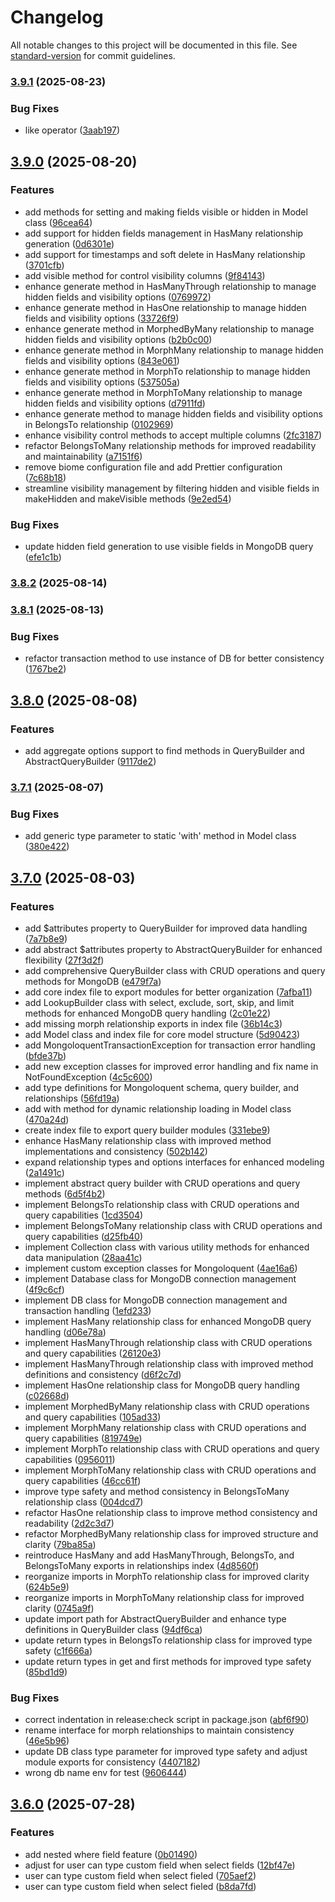 # Changelog

All notable changes to this project will be documented in this file. See [standard-version](https://github.com/conventional-changelog/standard-version) for commit guidelines.

### [3.9.1](https://github.com/ajatdarojat45/mongoloquent/compare/v3.9.0...v3.9.1) (2025-08-23)

### Bug Fixes

- like operator ([3aab197](https://github.com/ajatdarojat45/mongoloquent/commit/3aab197afe7a0913dae1cfe4e1b925fb5ee9994c))

## [3.9.0](https://github.com/ajatdarojat45/mongoloquent/compare/v3.8.2...v3.9.0) (2025-08-20)

### Features

- add methods for setting and making fields visible or hidden in Model class ([96cea64](https://github.com/ajatdarojat45/mongoloquent/commit/96cea643f29fc664e26afe5909d97420666f82b0))
- add support for hidden fields management in HasMany relationship generation ([0d6301e](https://github.com/ajatdarojat45/mongoloquent/commit/0d6301e294f22dc969f0a0aacfa21ce6192d42bb))
- add support for timestamps and soft delete in HasMany relationship ([3701cfb](https://github.com/ajatdarojat45/mongoloquent/commit/3701cfba32222c99ffcb78b81760ddf6e2a728d3))
- add visible method for control visibility columns ([9f84143](https://github.com/ajatdarojat45/mongoloquent/commit/9f8414305a5de83d0fbade086b376eeb05dd361b))
- enhance generate method in HasManyThrough relationship to manage hidden fields and visibility options ([0769972](https://github.com/ajatdarojat45/mongoloquent/commit/07699725b97f08e18ef2450898ecb25bd1f9dcf9))
- enhance generate method in HasOne relationship to manage hidden fields and visibility options ([33726f9](https://github.com/ajatdarojat45/mongoloquent/commit/33726f992a482f311f9da2ff32e36e3d84d99bcb))
- enhance generate method in MorphedByMany relationship to manage hidden fields and visibility options ([b2b0c00](https://github.com/ajatdarojat45/mongoloquent/commit/b2b0c00ec051a0472cc6c4b5d17f2aedebe25645))
- enhance generate method in MorphMany relationship to manage hidden fields and visibility options ([843e061](https://github.com/ajatdarojat45/mongoloquent/commit/843e06170a5bd422371d8eff1c16b32284fb6c78))
- enhance generate method in MorphTo relationship to manage hidden fields and visibility options ([537505a](https://github.com/ajatdarojat45/mongoloquent/commit/537505aab3a574a74a70f114df4c9b696a7a58c5))
- enhance generate method in MorphToMany relationship to manage hidden fields and visibility options ([d7911fd](https://github.com/ajatdarojat45/mongoloquent/commit/d7911fd7530260d7024a7d80b0f811d7d0366113))
- enhance generate method to manage hidden fields and visibility options in BelongsTo relationship ([0102969](https://github.com/ajatdarojat45/mongoloquent/commit/01029699392c16d9c2976a77f2aa59c27bae0335))
- enhance visibility control methods to accept multiple columns ([2fc3187](https://github.com/ajatdarojat45/mongoloquent/commit/2fc3187a1215e7d714cebbf0fa352ac4509e4cc2))
- refactor BelongsToMany relationship methods for improved readability and maintainability ([a7151f6](https://github.com/ajatdarojat45/mongoloquent/commit/a7151f660a0b05f7b8c8935c8d684d71d9d0a494))
- remove biome configuration file and add Prettier configuration ([7c68b18](https://github.com/ajatdarojat45/mongoloquent/commit/7c68b185ce3733afe35aa5677cb07c2318969720))
- streamline visibility management by filtering hidden and visible fields in makeHidden and makeVisible methods ([9e2ed54](https://github.com/ajatdarojat45/mongoloquent/commit/9e2ed54231cd55a0f041f515fd377be3ce5e8419))

### Bug Fixes

- update hidden field generation to use visible fields in MongoDB query ([efe1c1b](https://github.com/ajatdarojat45/mongoloquent/commit/efe1c1b7b12c15ab3db1649eddd5d05802848a13))

### [3.8.2](https://github.com/ajatdarojat45/mongoloquent/compare/v3.8.1...v3.8.2) (2025-08-14)

### [3.8.1](https://github.com/ajatdarojat45/mongoloquent/compare/v3.8.0...v3.8.1) (2025-08-13)

### Bug Fixes

- refactor transaction method to use instance of DB for better consistency ([1767be2](https://github.com/ajatdarojat45/mongoloquent/commit/1767be240b6a8f08aa0739c7e7f66f01e3dde863))

## [3.8.0](https://github.com/ajatdarojat45/mongoloquent/compare/v3.7.1...v3.8.0) (2025-08-08)

### Features

- add aggregate options support to find methods in QueryBuilder and AbstractQueryBuilder ([9117de2](https://github.com/ajatdarojat45/mongoloquent/commit/9117de256095b7ac0bf9efc576af97ac8859a52d))

### [3.7.1](https://github.com/ajatdarojat45/mongoloquent/compare/v3.7.0...v3.7.1) (2025-08-07)

### Bug Fixes

- add generic type parameter to static 'with' method in Model class ([380e422](https://github.com/ajatdarojat45/mongoloquent/commit/380e422fef7d45ba9b85ce4e7d1ac6f9f74d8b36))

## [3.7.0](https://github.com/ajatdarojat45/mongoloquent/compare/v3.6.0...v3.7.0) (2025-08-03)

### Features

- add $attributes property to QueryBuilder for improved data handling ([7a7b8e9](https://github.com/ajatdarojat45/mongoloquent/commit/7a7b8e9ce12473d06ba4423b670466919dfe5a06))
- add abstract $attributes property to AbstractQueryBuilder for enhanced flexibility ([27f3d2f](https://github.com/ajatdarojat45/mongoloquent/commit/27f3d2f0a9908887330aebfbe0bfbe8469ce6e76))
- add comprehensive QueryBuilder class with CRUD operations and query methods for MongoDB ([e479f7a](https://github.com/ajatdarojat45/mongoloquent/commit/e479f7a585e44ac9c99fef67c26c15c7259e0c09))
- add core index file to export modules for better organization ([7afba11](https://github.com/ajatdarojat45/mongoloquent/commit/7afba11a7b02df1ba8c06a9a590a0fd17d712927))
- add LookupBuilder class with select, exclude, sort, skip, and limit methods for enhanced MongoDB query handling ([2c01e22](https://github.com/ajatdarojat45/mongoloquent/commit/2c01e22b427a0c7bc5452d9b3f734a1936fa27ab))
- add missing morph relationship exports in index file ([36b14c3](https://github.com/ajatdarojat45/mongoloquent/commit/36b14c3457b24b8499a9f7b12617dc1c4d02a997))
- add Model class and index file for core model structure ([5d90423](https://github.com/ajatdarojat45/mongoloquent/commit/5d90423554d3e0ad6c66a50ed170b8bd29e4a85f))
- add MongoloquentTransactionException for transaction error handling ([bfde37b](https://github.com/ajatdarojat45/mongoloquent/commit/bfde37ba4c757e2a45db76e5c879d1dc14926000))
- add new exception classes for improved error handling and fix name in NotFoundException ([4c5c600](https://github.com/ajatdarojat45/mongoloquent/commit/4c5c6004b4c3cf33079d48e39b922a334412d102))
- add type definitions for Mongoloquent schema, query builder, and relationships ([56fd19a](https://github.com/ajatdarojat45/mongoloquent/commit/56fd19a3fdcece568b565a62c928c8a54d007b8a))
- add with method for dynamic relationship loading in Model class ([470a24d](https://github.com/ajatdarojat45/mongoloquent/commit/470a24d5f117bfa6288d8c2b8e9f19fae083b2cd))
- create index file to export query builder modules ([331ebe9](https://github.com/ajatdarojat45/mongoloquent/commit/331ebe952c49daee7971e1f80b47dfc24d238418))
- enhance HasMany relationship class with improved method implementations and consistency ([502b142](https://github.com/ajatdarojat45/mongoloquent/commit/502b1423d73929d78cd757da2b005155684cd34a))
- expand relationship types and options interfaces for enhanced modeling ([2a1491c](https://github.com/ajatdarojat45/mongoloquent/commit/2a1491cfcb24f5ebaf97cd759ffa18ecc4023cb5))
- implement abstract query builder with CRUD operations and query methods ([6d5f4b2](https://github.com/ajatdarojat45/mongoloquent/commit/6d5f4b263ce1a13ae55789237f71a628802433c8))
- implement BelongsTo relationship class with CRUD operations and query capabilities ([1cd3504](https://github.com/ajatdarojat45/mongoloquent/commit/1cd35046230b3b1f0fb7586ea751d3114ab1ac3e))
- implement BelongsToMany relationship class with CRUD operations and query capabilities ([d25fb40](https://github.com/ajatdarojat45/mongoloquent/commit/d25fb409fab847d033708f86fa2d4edef9ef6da3))
- implement Collection class with various utility methods for enhanced data manipulation ([28aa41c](https://github.com/ajatdarojat45/mongoloquent/commit/28aa41caa38c1f8ce709eb94e907ae45e8005741))
- implement custom exception classes for Mongoloquent ([4ae16a6](https://github.com/ajatdarojat45/mongoloquent/commit/4ae16a6dce1077d05925ae8dd7e02c097b2d8cd2))
- implement Database class for MongoDB connection management ([4f9c6cf](https://github.com/ajatdarojat45/mongoloquent/commit/4f9c6cf6dd891b9de0214bc752b375fea742c4f4))
- implement DB class for MongoDB connection management and transaction handling ([1efd233](https://github.com/ajatdarojat45/mongoloquent/commit/1efd23351b80b9c5679039d58ab046cee3829585))
- implement HasMany relationship class for enhanced MongoDB query handling ([d06e78a](https://github.com/ajatdarojat45/mongoloquent/commit/d06e78a621f7d98691f67721a6ade90291cd9bd3))
- implement HasManyThrough relationship class with CRUD operations and query capabilities ([26120e3](https://github.com/ajatdarojat45/mongoloquent/commit/26120e327a58d999006e649be99f50795b018fab))
- implement HasManyThrough relationship class with improved method definitions and consistency ([d6f2c7d](https://github.com/ajatdarojat45/mongoloquent/commit/d6f2c7d0b9b37c23d36d0bd85164335878e84d6c))
- implement HasOne relationship class for MongoDB query handling ([c02668d](https://github.com/ajatdarojat45/mongoloquent/commit/c02668d7073171eb6f777e140b610fbd154fab7c))
- implement MorphedByMany relationship class with CRUD operations and query capabilities ([105ad33](https://github.com/ajatdarojat45/mongoloquent/commit/105ad33a092750fef268578f80cddf6033a9915c))
- implement MorphMany relationship class with CRUD operations and query capabilities ([819749e](https://github.com/ajatdarojat45/mongoloquent/commit/819749e8522af6f516da9aaf2ce288017c70e35b))
- implement MorphTo relationship class with CRUD operations and query capabilities ([0956011](https://github.com/ajatdarojat45/mongoloquent/commit/095601141c769192eade43a158fc4ec4eff0ddd3))
- implement MorphToMany relationship class with CRUD operations and query capabilities ([46cc61f](https://github.com/ajatdarojat45/mongoloquent/commit/46cc61f2a4a046a34f4cd9d3b2029d1adfdbf5ec))
- improve type safety and method consistency in BelongsToMany relationship class ([004dcd7](https://github.com/ajatdarojat45/mongoloquent/commit/004dcd7a1bd27a896f821c05c307ffa3decca70e))
- refactor HasOne relationship class to improve method consistency and readability ([2d2c3d7](https://github.com/ajatdarojat45/mongoloquent/commit/2d2c3d7c8cecfbac9b271a3559073195f2e64bed))
- refactor MorphedByMany relationship class for improved structure and clarity ([79ba85a](https://github.com/ajatdarojat45/mongoloquent/commit/79ba85a643f185f57881f89caf9d01dcb6527695))
- reintroduce HasMany and add HasManyThrough, BelongsTo, and BelongsToMany exports in relationships index ([4d8560f](https://github.com/ajatdarojat45/mongoloquent/commit/4d8560fc921141317c7c5cebcc06fa68895f4be2))
- reorganize imports in MorphTo relationship class for improved clarity ([624b5e9](https://github.com/ajatdarojat45/mongoloquent/commit/624b5e9736af0d730cfa07f760bf0894564c266f))
- reorganize imports in MorphToMany relationship class for improved clarity ([0745a9f](https://github.com/ajatdarojat45/mongoloquent/commit/0745a9f27ac8b1dd529eb171768e0d566535666e))
- update import path for AbstractQueryBuilder and enhance type definitions in QueryBuilder class ([94df6ca](https://github.com/ajatdarojat45/mongoloquent/commit/94df6ca4b8310343ba0aef50f5708141854b45fa))
- update return types in BelongsTo relationship class for improved type safety ([c1f666a](https://github.com/ajatdarojat45/mongoloquent/commit/c1f666a51517c417da76ade931ef58961ff41f56))
- update return types in get and first methods for improved type safety ([85bd1d9](https://github.com/ajatdarojat45/mongoloquent/commit/85bd1d9910d34265a72e9e609aaacf08f3d154fc))

### Bug Fixes

- correct indentation in release:check script in package.json ([abf6f90](https://github.com/ajatdarojat45/mongoloquent/commit/abf6f9088e690d1806e17828a6653f71b1d3d602))
- rename interface for morph relationships to maintain consistency ([46e5b96](https://github.com/ajatdarojat45/mongoloquent/commit/46e5b96b1e8d53257e1c456fad1bdfc80afadc69))
- update DB class type parameter for improved type safety and adjust module exports for consistency ([4407182](https://github.com/ajatdarojat45/mongoloquent/commit/4407182f5341e9ea6e84be89c0bfe4d7f36c69d5))
- wrong db name env for test ([9606444](https://github.com/ajatdarojat45/mongoloquent/commit/96064441c4da94e8516735bbe752660bfaaacfd5))

## [3.6.0](https://github.com/ajatdarojat45/mongoloquent/compare/v3.5.4...v3.6.0) (2025-07-28)

### Features

- add nested where field feature ([0b01490](https://github.com/ajatdarojat45/mongoloquent/commit/0b01490abb5e9efd0a85c11007ec233359de6397))
- adjust for user can type custom field when select fields ([12bf47e](https://github.com/ajatdarojat45/mongoloquent/commit/12bf47eab0e9aacf2d6e4e14763298bc4d585a2a))
- user can type custom field when select fieled ([705aef2](https://github.com/ajatdarojat45/mongoloquent/commit/705aef2eb3e783a6d2a3d458b699d19cf929e981))
- user can type custom field when select fieled ([b8da7fd](https://github.com/ajatdarojat45/mongoloquent/commit/b8da7fdb5a28b4a4b04730d42f0c6e105adbbf15))
